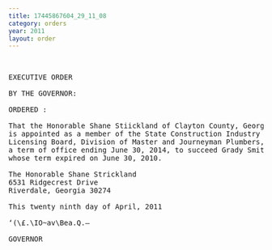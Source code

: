 ```yaml
---
title: 17445867604_29_11_08
category: orders
year: 2011
layout: order
---
```


<pre> 

EXECUTIVE ORDER

BY THE GOVERNOR:

ORDERED :

That the Honorable Shane Stiickland of Clayton County, Georgia,
is appointed as a member of the State Construction Industry
Licensing Board, Division of Master and Journeyman Plumbers, for
a term of office ending June 30, 2014, to succeed Grady Smith,
whose term expired on June 30, 2010.

The Honorable Shane Strickland
6531 Ridgecrest Drive
Riverdale, Georgia 30274

This twenty ninth day of April, 2011

‘(\£.\IO~av\Bea.Q.—

GOVERNOR

</pre>
